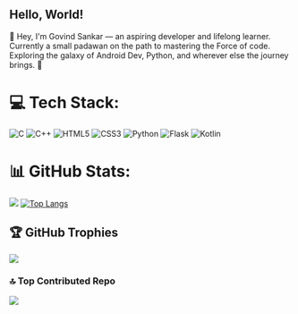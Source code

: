 ## Hello, World!

👋 Hey, I'm Govind Sankar — an aspiring developer and lifelong learner. <br>
Currently a small padawan on the path to mastering the Force of code. <br>
Exploring the galaxy of Android Dev, Python, and wherever else the journey brings. 🚀

# 💻 Tech Stack:
![C](https://img.shields.io/badge/c-%2300599C.svg?style=flat-square&logo=c&logoColor=white) ![C++](https://img.shields.io/badge/c++-%2300599C.svg?style=flat-square&logo=c%2B%2B&logoColor=white) ![HTML5](https://img.shields.io/badge/html5-%23E34F26.svg?style=flat-square&logo=html5&logoColor=white) ![CSS3](https://img.shields.io/badge/css3-%231572B6.svg?style=flat-square&logo=css3&logoColor=white) ![Python](https://img.shields.io/badge/python-3670A0?style=flat-square&logo=python&logoColor=ffdd54) ![Flask](https://img.shields.io/badge/flask-%23000.svg?style=flat-square&logo=flask&logoColor=white) ![Kotlin](https://img.shields.io/badge/kotlin-%237F52FF.svg?style=flat-square&logo=kotlin&logoColor=white)
# 📊 GitHub Stats:
![](https://github-readme-stats.vercel.app/api?username=Govind-Sankar&theme=shades-of-purple&hide_border=false&include_all_commits=false&count_private=false) <!--![](https://github-readme-stats.vercel.app/api/top-langs/?username=Govind-Sankar&theme=shades-of-purple&hide_border=false&include_all_commits=false&count_private=false&layout=compact)--> [![Top Langs](https://github-readme-stats.vercel.app/api/top-langs/?username=Govind-Sankar)](https://github.com/Govind-Sankar)
<!--!<br/>[](https://nirzak-streak-stats.vercel.app/?user=Govind-Sankar&theme=shades-of-purple&hide_border=false)<br/>-->


## 🏆 GitHub Trophies
![](https://github-profile-trophy.vercel.app/?username=Govind-Sankar&theme=dracula&no-frame=false&no-bg=false&margin-w=4)

### 🔝 Top Contributed Repo
![](https://github-contributor-stats.vercel.app/api?username=Govind-Sankar&limit=5&theme=shades-of-purple&combine_all_yearly_contributions=true)

<!-- Proudly created with GPRM ( https://gprm.itsvg.in ) -->
